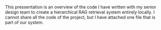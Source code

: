 This pressentation is an overview of the code I have written with my senior design team to create a hierarchical RAG retrieval system entirely locally. I cannot share all the code of the project, but I have attached one file that is part of our system. 

